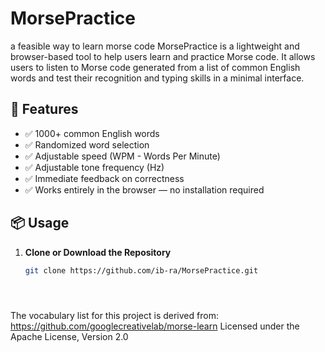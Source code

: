 # MorsePractice

a feasible way to learn morse code
MorsePractice is a lightweight and browser-based tool to help users learn and practice Morse code. It allows users to listen to Morse code generated from a list of common English words and test their recognition and typing skills in a minimal interface.

## 🚀 Features

- ✅ 1000+ common English words
- ✅ Randomized word selection
- ✅ Adjustable speed (WPM - Words Per Minute)
- ✅ Adjustable tone frequency (Hz)
- ✅ Immediate feedback on correctness
- ✅ Works entirely in the browser — no installation required

## 📦 Usage

1. **Clone or Download the Repository**
   ```bash
   git clone https://github.com/ib-ra/MorsePractice.git





The vocabulary list for this project is derived from:
  https://github.com/googlecreativelab/morse-learn
  Licensed under the Apache License, Version 2.0
